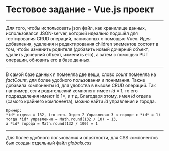 # Тестовое задание - Vue.js проект

***  

Для того, чтобы использовать json файл, как хранилище данных, использовался
JSON-server, который идеально подошёл для тестирования CRUD операций,
написанных с помощью Vuex. 
Идея добавления, удаления и редактирования children элементов состоит в том,
чтобы изменить родителя (добавить новый дочерний объект, удалить дочерний объект,
изменить его), а затем с помощью PUT операции, обновить его в базе данных.

***  

В самой базе данных я поменяла две вещи, слово *count* поменяла на *factCount*,
для более удобного пользования и понимания. Также добавила компоненты id, 
для удобства в вызове CRUD операций. Так например, если родительский компонент имеет
*id* = 1, то его подразделения имеют id 1*, и т д. Благодаря этому, имея *id* 
отдела (самого крайнего компонента), можно найти *id* управления и города.

```
Пример:
*id* отдела = 132, (то есть Отдел 2 Управления 3 в городе с *id* = 1) 
тогда *id* управления = Math.round(132 / 10) = 13,
а *id* города = Math.round(132 / 100) = 1
```

***

Для более удобного пользования и опрятности, для CSS компонентов был создан 
отдельный файл *globals.css*
